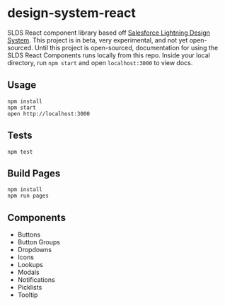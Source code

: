 design-system-react
=====================

SLDS React component library based off [Salesforce Lightning Design System](http://www.lightningdesignsystem.com). This project is in beta, very experimental, and not yet open-sourced. Until this project is open-sourced, documentation for using the SLDS React Components runs locally from this repo. Inside your local directory, run `npm start` and open `localhost:3000` to view docs.

## Usage

```
npm install
npm start
open http://localhost:3000
```

## Tests

```
npm test
```

## Build Pages

```
npm install
npm run pages
```

## Components

* Buttons
* Button Groups
* Dropdowns
* Icons
* Lookups
* Modals
* Notifications
* Picklists
* Tooltip



